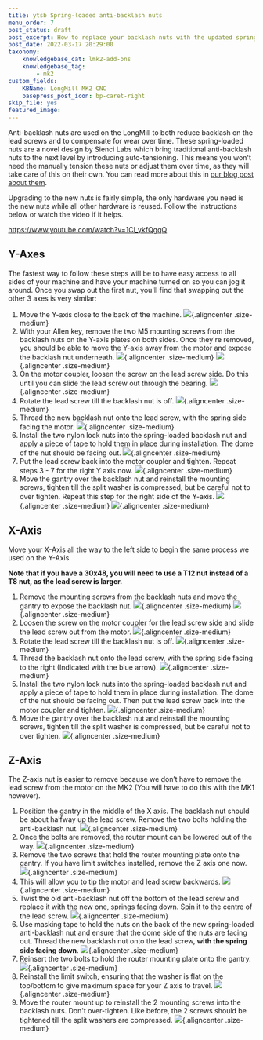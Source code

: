 ```yaml
---
title: ytsb Spring-loaded anti-backlash nuts
menu_order: 7
post_status: draft
post_excerpt: How to replace your backlash nuts with the updated spring-loaded anti-backlash nuts.
post_date: 2022-03-17 20:29:00
taxonomy:
    knowledgebase_cat: lmk2-add-ons
    knowledgebase_tag:
        - mk2
custom_fields:
    KBName: LongMill MK2 CNC
    basepress_post_icon: bp-caret-right
skip_file: yes
featured_image: 
---
```


Anti-backlash nuts are used on the LongMill to both reduce backlash on the lead screws and to compensate for wear over time. These spring-loaded nuts are a novel design by Sienci Labs which bring traditional anti-backlash nuts to the next level by introducing auto-tensioning. This means you won't need the manually tension these nuts or adjust them over time, as they will take care of this on their own. You can read more about this in <a href="https://sienci.com/2024/02/02/the-saga-of-the-spring-loaded-anti-backlash-nuts/" target="_blank" rel="noopener">our blog post about them</a>.

Upgrading to the new nuts is fairly simple, the only hardware you need is the new nuts while all other hardware is reused. Follow the instructions below or watch the video if it helps.

https://www.youtube.com/watch?v=1Cl_ykfQgqQ

## Y-Axes

The fastest way to follow these steps will be to have easy access to all sides of your machine and have your machine turned on so you can jog it around. Once you swap out the first nut, you'll find that swapping out the other 3 axes is very similar:

1. Move the Y-axis close to the back of the machine.
![](/_images/_lmmk2/_addons/lmk2_spring_loaded_antibacklash1.jpg){.aligncenter .size-medium}
1. With your Allen key, remove the two M5 mounting screws from the backlash nuts on the Y-axis plates on both sides. Once they're removed, you should be able to move the Y-axis away from the motor and expose the backlash nut underneath.
![](/_images/_lmmk2/_addons/lmk2_spring_loaded_antibacklash2.jpg){.aligncenter .size-medium}
![](/_images/_lmmk2/_addons/lmk2_spring_loaded_antibacklash3.jpg){.aligncenter .size-medium}
1. On the motor coupler, loosen the screw on the lead screw side. Do this until you can slide the lead screw out through the bearing.
![](/_images/_lmmk2/_addons/lmk2_spring_loaded_antibacklash4.jpg){.aligncenter .size-medium}
1. Rotate the lead screw till the backlash nut is off.
![](/_images/_lmmk2/_addons/lmk2_spring_loaded_antibacklash5.jpg){.aligncenter .size-medium}
1. Thread the new backlash nut onto the lead screw, with the spring side facing the motor.
![](/_images/_lmmk2/_addons/lmk2_spring_loaded_antibacklash6.jpg){.aligncenter .size-medium}
1. Install the two nylon lock nuts into the spring-loaded backlash nut and apply a piece of tape to hold them in place during installation. The dome of the nut should be facing out.
![](/_images/_lmmk2/_addons/lmk2_spring_loaded_antibacklash7.jpg){.aligncenter .size-medium}
1. Put the lead screw back into the motor coupler and tighten. Repeat steps 3 - 7 for the right Y axis now.
![](/_images/_lmmk2/_addons/lmk2_spring_loaded_antibacklash8.jpg){.aligncenter .size-medium}
1. Move the gantry over the backlash nut and reinstall the mounting screws, tighten till the split washer is compressed, but be careful not to over tighten. Repeat this step for the right side of the Y-axis.
![](/_images/_lmmk2/_addons/lmk2_spring_loaded_antibacklash9.jpg){.aligncenter .size-medium}
![](/_images/_lmmk2/_addons/lmk2_spring_loaded_antibacklash10.jpg){.aligncenter .size-medium}

## X-Axis

Move your X-Axis all the way to the left side to begin the same process we used on the Y-Axis.

**Note that if you have a 30x48, you will need to use a T12 nut instead of a T8 nut, as the lead screw is larger.**

1. Remove the mounting screws from the backlash nuts and move the gantry to expose the backlash nut.
![](/_images/_lmmk2/_addons/lmk2_spring_loaded_antibacklash20.jpg){.aligncenter .size-medium}
![](/_images/_lmmk2/_addons/lmk2_spring_loaded_antibacklash21.jpg){.aligncenter .size-medium}
1. Loosen the screw on the motor coupler for the lead screw side and slide the lead screw out from the motor.
![](/_images/_lmmk2/_addons/lmk2_spring_loaded_antibacklash22.jpg){.aligncenter .size-medium}
1. Rotate the lead screw till the backlash nut is off.
![](/_images/_lmmk2/_addons/lmk2_spring_loaded_antibacklash23.jpg){.aligncenter .size-medium}
1. Thread the backlash nut onto the lead screw, with the spring side facing to the right (Indicated with the blue arrow).
![](/_images/_lmmk2/_addons/lmk2_spring_loaded_antibacklash24.jpg){.aligncenter .size-medium}
1. Install the two nylon lock nuts into the spring-loaded backlash nut and apply a piece of tape to hold them in place during installation. The dome of the nut should be facing out. Then put the lead screw back into the motor coupler and tighten.
![](/_images/_lmmk2/_addons/lmk2_spring_loaded_antibacklash25.jpg){.aligncenter .size-medium}
1. Move the gantry over the backlash nut and reinstall the mounting screws, tighten till the split washer is compressed, but be careful not to over tighten.
![](/_images/_lmmk2/_addons/lmk2_spring_loaded_antibacklash26.jpg){.aligncenter .size-medium}

## Z-Axis

The Z-axis nut is easier to remove because we don’t have to remove the lead screw from the motor on the MK2 (You will have to do this with the MK1 however).

1. Position the gantry in the middle of the X axis. The backlash nut should be about halfway up the lead screw. Remove the two bolts holding the anti-backlash nut.
![](/_images/_lmmk2/_addons/lmk2_spring_loaded_antibacklash18.jpg){.aligncenter .size-medium}
1. Once the bolts are removed, the router mount can be lowered out of the way.
![](/_images/_lmmk2/_addons/lmk2_spring_loaded_antibacklash19.jpg){.aligncenter .size-medium}
1. Remove the two screws that hold the router mounting plate onto the gantry. If you have limit switches installed, remove the Z axis one now.
![](/_images/_lmmk2/_addons/lmk2_spring_loaded_antibacklash17.jpg){.aligncenter .size-medium}
1. This will allow you to tip the motor and lead screw backwards.
![](/_images/_lmmk2/_addons/lmk2_spring_loaded_antibacklash15.jpg){.aligncenter .size-medium}
1. Twist the old anti-backlash nut off the bottom of the lead screw and replace it with the new one, springs facing down. Spin it to the centre of the lead screw.
![](/_images/_lmmk2/_addons/lmk2_spring_loaded_antibacklash16.jpg){.aligncenter .size-medium}
1. Use masking tape to hold the nuts on the back of the new spring-loaded anti-backlash nut and ensure that the dome side of the nuts are facing out. Thread the new backlash nut onto the lead screw, **with the spring side facing down**.
![](/_images/_lmmk2/_addons/lmk2_spring_loaded_antibacklash12.jpg){.aligncenter .size-medium}
1. Reinsert the two bolts to hold the router mounting plate onto the gantry.
![](/_images/_lmmk2/_addons/lmk2_spring_loaded_antibacklash14.jpg){.aligncenter .size-medium}
1. Reinstall the limit switch, ensuring that the washer is flat on the top/bottom to give maximum space for your Z axis to travel.
![](/_images/_lmmk2/_addons/lmk2_spring_loaded_antibacklash13.jpg){.aligncenter .size-medium}
1. Move the router mount up to reinstall the 2 mounting screws into the backlash nuts. Don't over-tighten. Like before, the 2 screws should be tightened till the split washers are compressed.
![](/_images/_lmmk2/_addons/lmk2_spring_loaded_antibacklash11.jpg){.aligncenter .size-medium}
